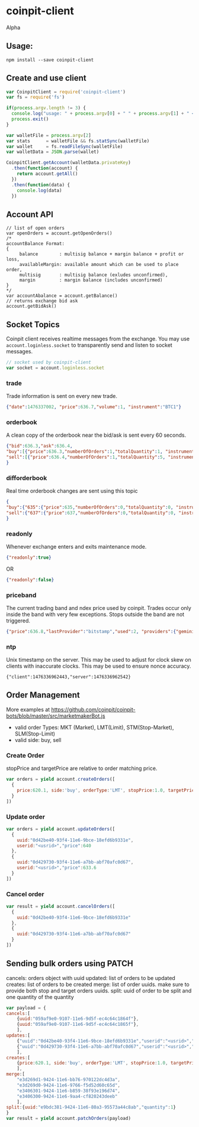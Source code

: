 # coinpit-client
Alpha

## Usage:
```
npm install --save coinpit-client
```

## Create and use client
``` javascript
var CoinpitClient = require('coinpit-client')
var fs = require('fs')

if(process.argv.length != 3) {
  console.log("usage: " + process.argv[0] + " " + process.argv[1] + " <walletfile>")
  process.exit()
}

var walletFile = process.argv[2]
var stats      = walletFile && fs.statSync(walletFile)
var wallet     = fs.readFileSync(walletFile)
var walletData = JSON.parse(wallet)

CoinpitClient.getAccount(walletData.privateKey)
  .then(function(account) {
    return account.getAll()
  })
  .then(function(data) {
    console.log(data)
  })
```

## Account API

```
// list of open orders
var openOrders = account.getOpenOrders()
/*
accountBalance Format:
{
     balance        : multisig balance + margin balance + profit or loss,
     availableMargin: available amount which can be used to place order,
     multisig       : multisig balance (exludes unconfirmed),
     margin         : margin balance (includes unconfirmed)
}
*/
var accountAbalance = account.getBalance()
// returns exchange bid ask
account.getBidAsk()

```

## Socket Topics
Coinpit client receives realtime messages from the exchange. You may use ```account.loginless.socket``` to transparently send and listen to socket messages.

```javascript
// socket used by coinpit-client
var socket = account.loginless.socket
```

### trade
Trade information is sent on every new trade.
```json
{"date":1476337002, "price":636.7,"volume":1, "instrument":"BTC1"}
```    

### orderbook
A clean copy of the orderbook near the bid/ask is sent every 60 seconds.
```json
{"bid":636.3,"ask":636.4,
"buy":[{"price":636.3,"numberOfOrders":1,"totalQuantity":1, "instrument":"BTC1"},{"price":636.2,"numberOfOrders":1,"totalQuantity":5, "instrument":"BTC1"},{"price":636.1,"numberOfOrders":1,"totalQuantity":5, "instrument":"BTC1"},{"price":636,"numberOfOrders":1,"totalQuantity":5, "instrument":"BTC1"},{"price":635.9,"numberOfOrders":1,"totalQuantity":5, "instrument":"BTC1"},{"price":635.8,"numberOfOrders":1,"totalQuantity":5, "instrument":"BTC1"},{"price":635.7,"numberOfOrders":1,"totalQuantity":5, "instrument":"BTC1"},{"price":635.6,"numberOfOrders":1,"totalQuantity":5, "instrument":"BTC1"},{"price":635.5,"numberOfOrders":1,"totalQuantity":5, "instrument":"BTC1"},{"price":635.4,"numberOfOrders":1,"totalQuantity":5, "instrument":"BTC1"},{"price":635.3,"numberOfOrders":1,"totalQuantity":5, "instrument":"BTC1"},{"price":635.2,"numberOfOrders":1,"totalQuantity":5, "instrument":"BTC1"},{"price":635.1,"numberOfOrders":1,"totalQuantity":5, "instrument":"BTC1"},{"price":635,"numberOfOrders":1,"totalQuantity":5, "instrument":"BTC1"},{"price":634.9,"numberOfOrders":1,"totalQuantity":5, "instrument":"BTC1"},{"price":634.8,"numberOfOrders":1,"totalQuantity":5, "instrument":"BTC1"},{"price":634.7,"numberOfOrders":1,"totalQuantity":5, "instrument":"BTC1"},{"price":634.6,"numberOfOrders":1,"totalQuantity":5, "instrument":"BTC1"},{"price":634.5,"numberOfOrders":1,"totalQuantity":5, "instrument":"BTC1"},{"price":634.4,"numberOfOrders":1,"totalQuantity":5, "instrument":"BTC1"},{"price":634.3,"numberOfOrders":1,"totalQuantity":5, "instrument":"BTC1"}],
"sell":[{"price":636.4,"numberOfOrders":1,"totalQuantity":5, "instrument":"BTC1"},{"price":636.5,"numberOfOrders":1,"totalQuantity":5, "instrument":"BTC1"},{"price":636.6,"numberOfOrders":1,"totalQuantity":5, "instrument":"BTC1"},{"price":636.7,"numberOfOrders":1,"totalQuantity":4, "instrument":"BTC1"},{"price":636.8,"numberOfOrders":1,"totalQuantity":5, "instrument":"BTC1"},{"price":636.9,"numberOfOrders":1,"totalQuantity":5, "instrument":"BTC1"},{"price":637,"numberOfOrders":1,"totalQuantity":5, "instrument":"BTC1"},{"price":637.1,"numberOfOrders":1,"totalQuantity":5, "instrument":"BTC1"},{"price":637.2,"numberOfOrders":1,"totalQuantity":5, "instrument":"BTC1"},{"price":637.3,"numberOfOrders":1,"totalQuantity":5, "instrument":"BTC1"},{"price":637.4,"numberOfOrders":1,"totalQuantity":2, "instrument":"BTC1"},{"price":637.5,"numberOfOrders":1,"totalQuantity":5, "instrument":"BTC1"},{"price":637.6,"numberOfOrders":1,"totalQuantity":5, "instrument":"BTC1"},{"price":637.7,"numberOfOrders":1,"totalQuantity":5, "instrument":"BTC1"},{"price":637.8,"numberOfOrders":1,"totalQuantity":5, "instrument":"BTC1"},{"price":637.9,"numberOfOrders":1,"totalQuantity":5, "instrument":"BTC1"},{"price":638,"numberOfOrders":1,"totalQuantity":5, "instrument":"BTC1"},{"price":638.1,"numberOfOrders":1,"totalQuantity":5, "instrument":"BTC1"},{"price":638.2,"numberOfOrders":1,"totalQuantity":5, "instrument":"BTC1"},{"price":638.3,"numberOfOrders":1,"totalQuantity":5, "instrument":"BTC1"},{"price":"NONE","numberOfOrders":1,"totalQuantity":1, "instrument":"BTC1"}]
}
```

### difforderbook
Real time orderbook changes are sent using this topic
```json
{
"buy":{"635":{"price":635,"numberOfOrders":0,"totalQuantity":0, "instrument":"BTC1"},"637":{"price":637,"numberOfOrders":1,"totalQuantity":5, "instrument":"BTC1"},"634.9":{"price":634.9,"numberOfOrders":0,"totalQuantity":0, "instrument":"BTC1"},"636.9":{"price":636.9,"numberOfOrders":1,"totalQuantity":5, "instrument":"BTC1"},"634.8":{"price":634.8,"numberOfOrders":0,"totalQuantity":0, "instrument":"BTC1"},"636.8":{"price":636.8,"numberOfOrders":1,"totalQuantity":5, "instrument":"BTC1"},"634.7":{"price":634.7,"numberOfOrders":0,"totalQuantity":0, "instrument":"BTC1"},"636.7":{"price":636.7,"numberOfOrders":1,"totalQuantity":5, "instrument":"BTC1"},"634.6":{"price":634.6,"numberOfOrders":0,"totalQuantity":0, "instrument":"BTC1"},"636.6":{"price":636.6,"numberOfOrders":1,"totalQuantity":5, "instrument":"BTC1"},"634.5":{"price":634.5,"numberOfOrders":0,"totalQuantity":0, "instrument":"BTC1"},"636.5":{"price":636.5,"numberOfOrders":1,"totalQuantity":5, "instrument":"BTC1"},"634.4":{"price":634.4,"numberOfOrders":0,"totalQuantity":0, "instrument":"BTC1"},"636.4":{"price":636.4,"numberOfOrders":1,"totalQuantity":5, "instrument":"BTC1"},"634.3":{"price":634.3,"numberOfOrders":0,"totalQuantity":0, "instrument":"BTC1"},"636.3":{"price":636.3,"numberOfOrders":1,"totalQuantity":5, "instrument":"BTC1"},"637.1":{"price":637.1,"numberOfOrders":1,"totalQuantity":1, "instrument":"BTC1"}},
"sell":{"637":{"price":637,"numberOfOrders":0,"totalQuantity":0, "instrument":"BTC1"},"639":{"price":639,"numberOfOrders":1,"totalQuantity":5, "instrument":"BTC1"},"636.4":{"price":636.4,"numberOfOrders":0,"totalQuantity":0, "instrument":"BTC1"},"638.4":{"price":638.4,"numberOfOrders":1,"totalQuantity":5, "instrument":"BTC1"},"636.5":{"price":636.5,"numberOfOrders":0,"totalQuantity":0, "instrument":"BTC1"},"638.5":{"price":638.5,"numberOfOrders":1,"totalQuantity":5, "instrument":"BTC1"},"636.6":{"price":636.6,"numberOfOrders":0,"totalQuantity":0, "instrument":"BTC1"},"638.6":{"price":638.6,"numberOfOrders":1,"totalQuantity":5, "instrument":"BTC1"},"636.7":{"price":636.7,"numberOfOrders":0,"totalQuantity":0, "instrument":"BTC1"},"638.7":{"price":638.7,"numberOfOrders":1,"totalQuantity":4, "instrument":"BTC1"},"636.8":{"price":636.8,"numberOfOrders":0,"totalQuantity":0, "instrument":"BTC1"},"638.8":{"price":638.8,"numberOfOrders":1,"totalQuantity":5, "instrument":"BTC1"},"636.9":{"price":636.9,"numberOfOrders":0,"totalQuantity":0, "instrument":"BTC1"},"638.9":{"price":638.9,"numberOfOrders":1,"totalQuantity":5, "instrument":"BTC1"},"637.1":{"price":637.1,"numberOfOrders":0,"totalQuantity":0, "instrument":"BTC1"},"639.1":{"price":639.1,"numberOfOrders":1,"totalQuantity":5, "instrument":"BTC1"}},"bid":637.1,"ask":637.2
}
```

### readonly
Whenever exchange enters and exits maintenance mode.
```json
{"readonly":true}
```
OR
```json
{"readonly":false}
```

### priceband
The current trading band and ndex price used by coinpit. Trades occur only inside the band with very few exceptions. Stops outside the band are not triggered.
```json
{"price":636.8,"lastProvider":"bitstamp","used":2, "providers":{"gemini":{"price":638.4,"time":1476337867242},"okcoin":{"price":633.5,"time":1476309721150,"expired":true},"bitfinex":{"price":638.03,"time":1476309783712,"expired":true},"coinbase":{"price":634.46,"time":1476309824389,"expired":true},"bitstamp":{"price":635.3,"time":1476337961938}} ,"max":638.8,"min":634.8, "instrument":"BTC1"}
```

### ntp
Unix timestamp on the server. This may be used to adjust for clock skew on clients with inaccurate clocks. This may be used to ensure nonce accuracy.
```
{"client":1476336962443,"server":1476336962542}
```


## Order Management
More examples at https://github.com/coinpit/coinpit-bots/blob/master/src/marketmakerBot.js
- valid order Types: MKT (Market), LMT(Limit), STM(Stop-Market), SLM(Stop-Limit)
- valid side: buy, sell    

### Create Order
stopPrice and targetPrice are relative to order matching price.

```javascript
var orders = yield account.createOrders([
  {
    price:620.1, side:'buy', orderType:'LMT', stopPrice:1.0, targetPrice:2.0, "instrument":"BTC1"
  }
])
```
### Update order
```javascript
var orders = yield account.updateOrders([
  {
    uuid:"0d42be40-93f4-11e6-9bce-18efd6b9331e",
    userid:"<usrid>","price":640
  },
  {
    uuid:"0d429730-93f4-11e6-a7bb-abf70afc0d67",
    userid:"<usrid>","price":633.6
  }
])
```

### Cancel order
```javascript
var result = yield account.cancelOrders([
  {
    uuid:"0d42be40-93f4-11e6-9bce-18efd6b9331e"
  },
  {
    uuid:"0d429730-93f4-11e6-a7bb-abf70afc0d67"
  }
])
```

## Sending bulk orders using PATCH
cancels: orders object with uuid
updated: list of orders to be updated
creates: list of orders to be created
merge: list of order uuids. make sure to provide both stop and target orders uuids.
split: uuid of order to be split and one quantity of the quantity
```javascript
var payload = {
cancels:[
    {uuid:"059af9e0-9107-11e6-9d5f-ec4c64c1864f"},
    {uuid:"059af9e0-9107-11e6-9d5f-ec4c64c1865f"},
    ],
updates:[
    {"uuid":"0d42be40-93f4-11e6-9bce-18efd6b9331e","userid":"<usrid>","price":640},
    {"uuid":"0d429730-93f4-11e6-a7bb-abf70afc0d67","userid":"<usrid>","price":633.6}
    ],
creates:[
    {price:620.1, side:'buy', orderType:'LMT', stopPrice:1.0, targetPrice:2.0, "instrument":"BTC1"}
    ],
merge:[
    "e3d269d1-9424-11e6-bb76-970122dc4d3a",
    "e3d269d0-9424-11e6-9766-f5d52d60c65d",
    "e3406301-9424-11e6-b859-38f93e196d74",
    "e3406300-9424-11e6-9aa4-cf820243deeb"
    ],
split:{uuid:"e9bdc381-9424-11e6-80a3-95573a44c8ab","quantity":1}
}
var result = yield account.patchOrders(payload)
```
